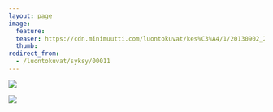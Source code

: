 ```yaml
---
layout: page
image:
  feature:
  teaser: https://cdn.minimuutti.com/luontokuvat/kes%C3%A4/1/20130902_202611-245px.jpg
  thumb:
redirect_from:
  - /luontokuvat/syksy/00011
---
```


![](https://cdn.minimuutti.com/luontokuvat/kes%C3%A4/1/20130902_202605-800px.jpg)

![](https://cdn.minimuutti.com/luontokuvat/kes%C3%A4/1/20130902_202611-800px.jpg)
